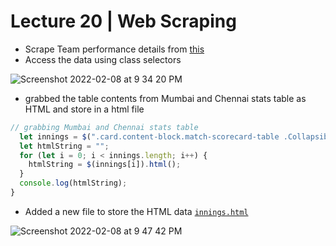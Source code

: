 # Lecture 20 | Web Scraping

- Scrape Team performance details from [this](https://www.espncricinfo.com//series/ipl-2020-21-1210595/mumbai-indians-vs-chennai-super-kings-1st-match-1216492/full-scorecard)
- Access the data using class selectors

![Screenshot 2022-02-08 at 9 34 20 PM](https://user-images.githubusercontent.com/28717686/153027066-2352ca69-cd87-468d-b641-3b718248cb92.png)

- grabbed the table contents from Mumbai and Chennai stats table as HTML and store in a html file

```js
// grabbing Mumbai and Chennai stats table
  let innings = $(".card.content-block.match-scorecard-table .Collapsible");
  let htmlString = "";
  for (let i = 0; i < innings.length; i++) {
    htmlString = $(innings[i]).html();
  }
  console.log(htmlString);
}
```

- Added a new file to store the HTML data [`innings.html`](https://thatbeautifuldream.github.io/pepcoding-webdev/lecture-020/espn-scraper/innings.html)

![Screenshot 2022-02-08 at 9 47 42 PM](https://user-images.githubusercontent.com/28717686/153029878-945d1b7b-dfb8-4d3b-85f3-407ba48ce499.png)
